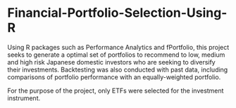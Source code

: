 # Financial-Portfolio-Selection-Using-R

Using R packages such as Performance Analytics and fPortfolio, this project seeks to generate a optimal set of portfolios to recommend to low, medium and high risk Japanese domestic investors who are seeking to diversify their investments. Backtesting was also conducted with past data, including comparisons of portfolio performance with an equally-weighted portfolio. 

For the purpose of the project, only ETFs were selected for the investment instrument.
